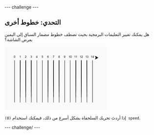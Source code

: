 \--- challenge \---

## التحدي: خطوط أخرى

هل يمكنك تغيير التعليمات البرمجية بحيث تصطف خطوط مضمار السباق إلى اليمين بعرض الشاشة؟

![لقطة شاشة](images/race-challenge1.png)

إذا أردتَ تحريك السلحفاة بشكل أسرع من ذلك، فيمكنك استخدام `‏(0) speed`.

\--- challenge/ \---
